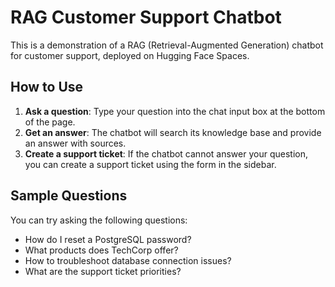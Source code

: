 # RAG Customer Support Chatbot

This is a demonstration of a RAG (Retrieval-Augmented Generation) chatbot for customer support, deployed on Hugging Face Spaces.

## How to Use

1.  **Ask a question**: Type your question into the chat input box at the bottom of the page.
2.  **Get an answer**: The chatbot will search its knowledge base and provide an answer with sources.
3.  **Create a support ticket**: If the chatbot cannot answer your question, you can create a support ticket using the form in the sidebar.

## Sample Questions

You can try asking the following questions:

*   How do I reset a PostgreSQL password?
*   What products does TechCorp offer?
*   How to troubleshoot database connection issues?
*   What are the support ticket priorities?
